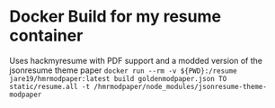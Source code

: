 # Docker Build for my resume container
Uses hackmyresume with PDF support and a modded version of the jsonresume theme paper
`docker run --rm -v ${PWD}:/resume jare19/hmrmodpaper:latest build goldenmodpaper.json TO static/resume.all -t /hmrmodpaper/node_modules/jsonresume-theme-modpaper`